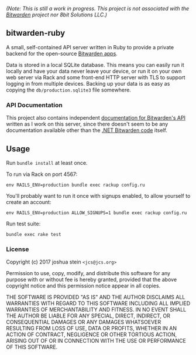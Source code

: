 *(Note: This is still a work in progress.
This project is not associated with the
[Bitwarden](https://bitwarden.com/)
project nor 8bit Solutions LLC.)*

## bitwarden-ruby

A small, self-contained API server written in Ruby to provide a
private backend for the open-source
[Bitwarden apps](https://github.com/bitwarden).

Data is stored in a local SQLite database.
This means you can easily run it locally and have your data never leave
your device, or run it on your own web server via Rack and some front-end
HTTP server with TLS to support logging in from multiple devices.
Backing up your data is as easy as copying the `db/production.sqlite3` file
somewhere.

### API Documentation

This project also contains independent
[documentation for Bitwarden's API](https://github.com/jcs/bitwarden-ruby/blob/master/API.md)
written as I work on this server, since there doesn't seem to be any
documentation available other than the
[.NET Bitwarden code](https://github.com/bitwarden/core)
itself.

## Usage

Run `bundle install` at least once.

To run via Rack on port 4567:

	env RAILS_ENV=production bundle exec rackup config.ru

You'll probably want to run it once with signups enabled, to allow yourself
to create an account:

	env RAILS_ENV=production ALLOW_SIGNUPS=1 bundle exec rackup config.ru

Run test suite:

	bundle exec rake test

### License

Copyright (c) 2017 joshua stein `<jcs@jcs.org>`

Permission to use, copy, modify, and distribute this software for any
purpose with or without fee is hereby granted, provided that the above
copyright notice and this permission notice appear in all copies.

THE SOFTWARE IS PROVIDED "AS IS" AND THE AUTHOR DISCLAIMS ALL WARRANTIES
WITH REGARD TO THIS SOFTWARE INCLUDING ALL IMPLIED WARRANTIES OF
MERCHANTABILITY AND FITNESS. IN NO EVENT SHALL THE AUTHOR BE LIABLE FOR
ANY SPECIAL, DIRECT, INDIRECT, OR CONSEQUENTIAL DAMAGES OR ANY DAMAGES
WHATSOEVER RESULTING FROM LOSS OF USE, DATA OR PROFITS, WHETHER IN AN
ACTION OF CONTRACT, NEGLIGENCE OR OTHER TORTIOUS ACTION, ARISING OUT OF
OR IN CONNECTION WITH THE USE OR PERFORMANCE OF THIS SOFTWARE.
